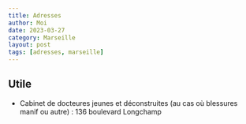 ```yaml
---
title: Adresses
author: Moi
date: 2023-03-27
category: Marseille
layout: post
tags: [adresses, marseille]
---
```


## Utile

- Cabinet de docteures jeunes et déconstruites (au cas où blessures manif ou autre)
: 136 boulevard Longchamp